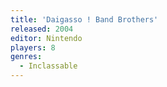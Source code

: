 ```yaml
---
title: 'Daigasso ! Band Brothers'
released: 2004
editor: Nintendo
players: 8
genres:
  - Inclassable
---
```

